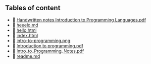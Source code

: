 ## Tables of content
- 🤣 [Handwritten notes Introduction to Programming Languages.pdf](./Handwritten%20notes%20Introduction%20to%20Programming%20Languages.pdf)
- 🤣 [heeelo.md](./heeelo.md)
- 🤣 [hello.html](./hello.html)
- 🤣 [index.html](./index.html)
- 🤣 [intro-to-programming.png](./intro-to-programming.png)
- 🤣 [Introduction to programming.pdf](./Introduction%20to%20programming.pdf)
- 🤣 [Intro_to_Programming_Notes.pdf](./Intro_to_Programming_Notes.pdf)
- 🤣 [readme.md](./readme.md)
